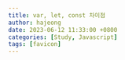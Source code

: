 ```yaml
---
title: var, let, const 차이점
author: hajeong
date: 2023-06-12 11:33:00 +0800
categories: [Study, Javascript]
tags: [favicon]
---
```

